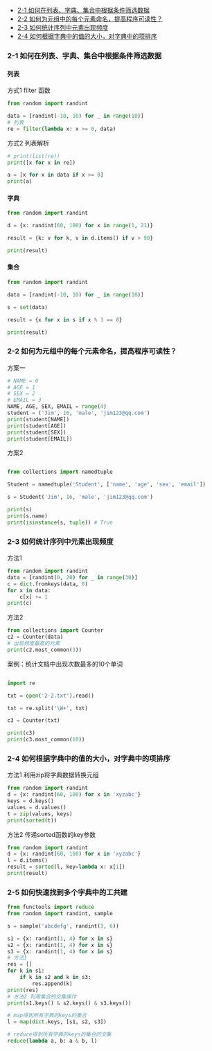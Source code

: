 - [2-1 如何在列表、字典、集合中根据条件筛选数据](#2-1)
- [2-2 如何为元组中的每个元素命名，提高程序可读性？](#2-2)
- [2-3 如何统计序列中元素出现频度](#2-3)
- [2-4 如何根据字典中的值的大小，对字典中的项排序](#2-4)

### 2-1 如何在列表、字典、集合中根据条件筛选数据
#### 列表
方式1 filter 函数
```python
from random import randint

data = [randint(-10, 10) for _ in range(10)]
# 列表
re = filter(lambda x: x >= 0, data)
```
方式2 列表解析
```python
# print(list(re))
print([x for x in re])

a = [x for x in data if x >= 0]
print(a)

```
#### 字典
```python
from random import randint

d = {x: randint(60, 100) for x in range(1, 21)}

result = {k: v for k, v in d.items() if v > 90}

print(result)

```
#### 集合
```python
from random import randint

data = [randint(-10, 10) for _ in range(10)]

s = set(data)

result = {x for x in s if x % 3 == 0}

print(result)
```

### 2-2 如何为元组中的每个元素命名，提高程序可读性？
方案一
```python
# NAME = 0
# AGE = 1
# SEX = 2
# EMAIL = 3
NAME, AGE, SEX, EMAIL = range(4)
student = ('Jim', 16, 'male', 'jim123@qq.com')
print(student[NAME])
print(student[AGE])
print(student[SEX])
print(student[EMAIL])
```
方案2
```python

from collections import namedtuple

Student = namedtuple('Student', ['name', 'age', 'sex', 'email'])

s = Student('Jim', 16, 'male', 'jim123@qq.com')

print(s)
print(s.name)
print(isinstance(s, tuple)) # True

```
### 2-3 如何统计序列中元素出现频度
方法1
```python
from random import randint
data = [randint(0, 20) for _ in range(30)]
c = dict.fromkeys(data, 0)
for x in data:
    c[x] += 1
print(c)
```
方法2
```python
from collections import Counter
c2 = Counter(data)
# 出现频度最高的元素
print(c2.most_common(3))
```

案例：统计文档中出现次数最多的10个单词
```python

import re

txt = open('2-2.txt').read()

txt = re.split('\W+', txt)

c3 = Counter(txt)

print(c3)
print(c3.most_common(10))
```
###  2-4 如何根据字典中的值的大小，对字典中的项排序
方法1 利用zip将字典数据转换元组
```python
from random import randint
d = {x: randint(60, 100) for x in 'xyzabc'}
keys = d.keys()
values = d.values()
t = zip(values, keys)
print(sorted(t))
```
方法2 传递sorted函数的key参数
```python
from random import randint
d = {x: randint(60, 100) for x in 'xyzabc'}
l = d.items()
result = sorted(l, key=lambda x: x[1])
print(result)
```

###  2-5 如何快速找到多个字典中的工共建
```python
from functools import reduce
from random import randint, sample

s = sample('abcdefg', randint(3, 6))

s1 = {x: randint(1, 4) for x in s}
s2 = {x: randint(1, 4) for x in s}
s3 = {x: randint(1, 4) for x in s}
# 方法1
res = []
for k in s1:
    if k in s2 and k in s3:
        res.append(k)
print(res)
# 方法2 利用集合的交集操作
print(s1.keys() & s2.keys() & s3.keys())

# map得到所有字典的keys的集合
l = map(dict.keys, [s1, s2, s3])

# reduce得到所有字典的keys的集合的交集
reduce(lambda a, b: a & b, l)
```